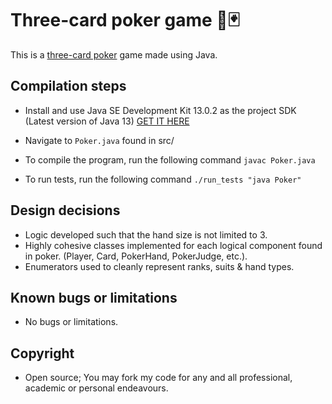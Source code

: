
# Three-card poker game 🎲🃏

This is a [three-card poker](https://en.wikipedia.org/wiki/Three_Card_Poker) game made using Java.

## Compilation steps
* Install and use Java SE Development Kit 13.0.2 as the project SDK (Latest version of Java 13) [GET IT HERE](https://www.oracle.com/java/technologies/javase/jdk13-archive-downloads.html)

* Navigate to `Poker.java` found in src/
* To compile the program, run the following command `javac Poker.java`
* To run tests, run the following command `./run_tests "java Poker"`

## Design decisions
* Logic developed such that the hand size is not limited to 3.
* Highly cohesive classes implemented for each logical component found in poker. (Player, Card, PokerHand, PokerJudge, etc.).
* Enumerators used to cleanly represent ranks, suits & hand types.

##  Known bugs or limitations
* No bugs or limitations.

## Copyright
* Open source; You may fork my code for any and all professional, academic or personal endeavours.
